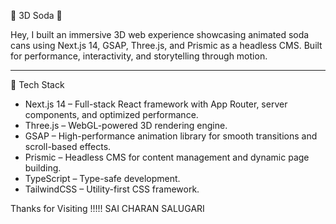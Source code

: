 🥤 3D Soda 🥤

Hey, I built an immersive 3D web experience showcasing animated soda cans using Next.js 14, GSAP, Three.js, and Prismic as a headless CMS. Built for performance,
interactivity, and storytelling through motion.

---

 🚀 Tech Stack

- Next.js 14 – Full-stack React framework with App Router, server components, and optimized performance.
- Three.js – WebGL-powered 3D rendering engine.
- GSAP – High-performance animation library for smooth transitions and scroll-based effects.
- Prismic – Headless CMS for content management and dynamic page building.
- TypeScript – Type-safe development.
- TailwindCSS – Utility-first CSS framework.

Thanks for Visiting !!!!!
SAI CHARAN SALUGARI
